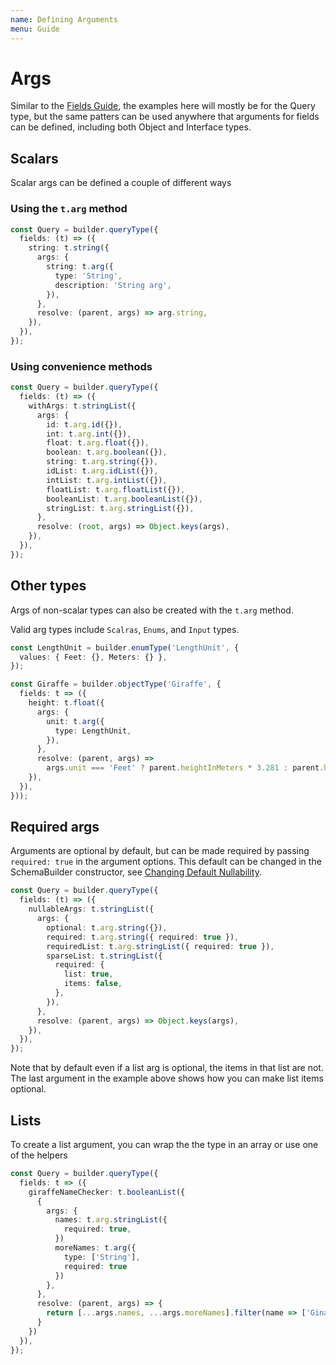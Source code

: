 ```yaml
---
name: Defining Arguments
menu: Guide
---
```


# Args

Similar to the [Fields Guide](fields.md), the examples here will mostly be for the Query type, but the same patters can be used anywhere that arguments for fields can be defined, including both Object and Interface types.

## Scalars

Scalar args can be defined a couple of different ways

### Using the `t.arg` method

```typescript
const Query = builder.queryType({
  fields: (t) => ({
    string: t.string({
      args: {
        string: t.arg({
          type: 'String',
          description: 'String arg',
        }),
      },
      resolve: (parent, args) => arg.string,
    }),
  }),
});
```

### Using convenience methods

```typescript
const Query = builder.queryType({
  fields: (t) => ({
    withArgs: t.stringList({
      args: {
        id: t.arg.id({}),
        int: t.arg.int({}),
        float: t.arg.float({}),
        boolean: t.arg.boolean({}),
        string: t.arg.string({}),
        idList: t.arg.idList({}),
        intList: t.arg.intList({}),
        floatList: t.arg.floatList({}),
        booleanList: t.arg.booleanList({}),
        stringList: t.arg.stringList({}),
      },
      resolve: (root, args) => Object.keys(args),
    }),
  }),
});
```

## Other types

Args of non-scalar types can also be created with the `t.arg` method.

Valid arg types include `Scalras`, `Enums`, and `Input` types.

```typescript
const LengthUnit = builder.enumType('LengthUnit', {
  values: { Feet: {}, Meters: {} },
});

const Giraffe = builder.objectType('Giraffe', {
  fields: t => ({
    height: t.float({
      args: {
        unit: t.arg({
          type: LengthUnit,
        }),
      },
      resolve: (parent, args) =>
        args.unit === 'Feet' ? parent.heightInMeters * 3.281 : parent.heightInMeters,
    }),
  }),
}));
```

## Required args

Arguments are optional by default, but can be made required by passing `required: true` in the argument options. This default can be changed in the SchemaBuilder constructor, see [Changing Default Nullability](https://github.com/hayes/giraphql/tree/a813922505511a8b5971e4f2dcd9592dd9b98e30/docs/guide/guide/changing-default-nullability.md).

```typescript
const Query = builder.queryType({
  fields: (t) => ({
    nullableArgs: t.stringList({
      args: {
        optional: t.arg.string({}),
        required: t.arg.string({ required: true }),
        requiredList: t.arg.stringList({ required: true }),
        sparseList: t.stringList({
          required: {
            list: true,
            items: false,
          },
        }),
      },
      resolve: (parent, args) => Object.keys(args),
    }),
  }),
});
```

Note that by default even if a list arg is optional, the items in that list are not. The last argument in the example above shows how you can make list items optional.

## Lists

To create a list argument, you can wrap the the type in an array or use one of the helpers

```typescript
const Query = builder.queryType({
  fields: t => ({
    giraffeNameChecker: t.booleanList({
      {
        args: {
          names: t.arg.stringList({
            required: true,
          })
          moreNames: t.arg({
            type: ['String'],
            required: true
          })
        },
      },
      resolve: (parent, args) => {
        return [...args.names, ...args.moreNames].filter(name => ['Gina', 'James'].includes(name)),
      }
    })
  }),
});
```

